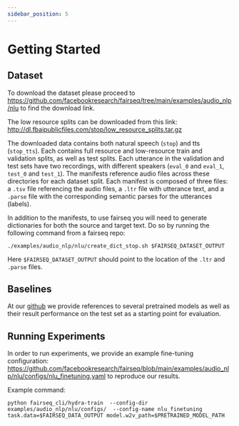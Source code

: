 ```yaml
---
sidebar_position: 5
---
```


# Getting Started
## Dataset
To download the dataset please proceed to https://github.com/facebookresearch/fairseq/tree/main/examples/audio_nlp/nlu to find the download link.

The low resource splits can be downloaded from this link: http://dl.fbaipublicfiles.com/stop/low_resource_splits.tar.gz 

The downloaded data contains both natural speech (`stop`) and tts (`stop_tts`). Each contains full resource and low-resource train and validation splits, as well as test splits. Each utterance in the validation and test sets have two recordings, with different speakers (`eval_0` and `eval_1`, `test_0` and `test_1`). The manifests reference audio files across these directories for each dataset split. Each manifest is composed of three files: a `.tsv` file referencing the audio files, a `.ltr` file with utterance text, and a `.parse` file with the corresponding semantic parses for the utterances (labels).

In addition to the manifests, to use fairseq you will need to generate dictionaries for both the source and target text. Do so by running the following command from a fairseq repo:

```
./examples/audio_nlp/nlu/create_dict_stop.sh $FAIRSEQ_DATASET_OUTPUT
```

Here `$FAIRSEQ_DATASET_OUTPUT` should point to the location of the `.ltr` and `.parse` files.

## Baselines
At our [github](https://github.com/facebookresearch/fairseq/blob/main/examples/audio_nlp/nlu/) we provide references to several pretrained models as well as their result performance on the test set as a starting point for evaluation.

## Running Experiments
In order to run experiments, we provide an example fine-tuning configuration: https://github.com/facebookresearch/fairseq/blob/main/examples/audio_nlp/nlu/configs/nlu_finetuning.yaml to reproduce our results. 

Example command: 

```
python fairseq_cli/hydra-train  --config-dir examples/audio_nlp/nlu/configs/  --config-name nlu_finetuning task.data=$FAIRSEQ_DATA_OUTPUT model.w2v_path=$PRETRAINED_MODEL_PATH
```